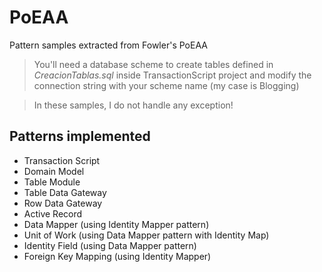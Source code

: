 # PoEAA
Pattern samples extracted from Fowler's PoEAA
>You'll need a database scheme to create tables defined in *CreacionTablas.sql* inside TransactionScript project and modify the connection string with your scheme name (my case is Blogging)

>In these samples, I do not handle any exception!

## Patterns implemented
* Transaction Script
* Domain Model
* Table Module
* Table Data Gateway
* Row Data Gateway
* Active Record
* Data Mapper (using Identity Mapper pattern)
* Unit of Work (using Data Mapper pattern with Identity Map)
* Identity Field (using Data Mapper pattern)
* Foreign Key Mapping (using Identity Mapper)
